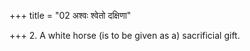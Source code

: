 +++
title = "02 अश्वः श्वेतो दक्षिणा"

+++
2. A white horse (is to be given as a) sacrificial gift.  
